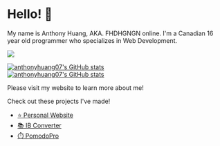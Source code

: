 # Hello! 👋

My name is Anthony Huang, AKA. FHDHGNGN online. I'm a Canadian 16 year old programmer who specializes in Web Development.

![](https://komarev.com/ghpvc/?username=anthonyhuang07&color=ff7700)

[![anthonyhuang07's GitHub stats](https://github-readme-stats.vercel.app/api?username=anthonyhuang07&theme=onedark&show_icons=true&hide_border=true&locale=en)](https://github.com/anthonyhuang07)<br>
[![anthonyhuang07's GitHub stats](https://github-readme-stats.vercel.app/api/top-langs?username=anthonyhuang07&langs_count=5&show_icons=true&locale=en&hide_border=true&layout=compact&theme=onedark)](https://github.com/anthonyhuang07)

Please visit my website to learn more about me!

Check out these projects I've made!
- [⭐️ Personal Website](https://ah07.xyz)
- [📚 IB Converter](https://ah07.xyz/ibconverter/)
- [⏱️ PomodoPro](https://ah07.xyz/PomodoPro/)
